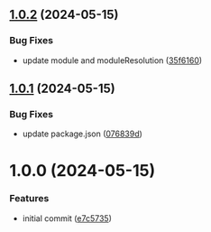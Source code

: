 ## [1.0.2](https://github.com/ckasidis/tsconfig/compare/v1.0.1...v1.0.2) (2024-05-15)


### Bug Fixes

* update module and moduleResolution ([35f6160](https://github.com/ckasidis/tsconfig/commit/35f6160342897f3a5b63052b17b9d17a3f074f8f))

## [1.0.1](https://github.com/ckasidis/tsconfig/compare/v1.0.0...v1.0.1) (2024-05-15)


### Bug Fixes

* update package.json ([076839d](https://github.com/ckasidis/tsconfig/commit/076839d27f7948162de343543d1491ebc3350e4c))

# 1.0.0 (2024-05-15)


### Features

* initial commit ([e7c5735](https://github.com/ckasidis/tsconfig/commit/e7c5735704fb505c46bc35fc59b0e61bef2caea0))
